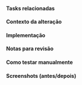 #### Tasks relacionadas

#### Contexto da alteração

#### Implementação

#### Notas para revisão

#### Como testar manualmente

#### Screenshots (antes/depois)

